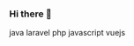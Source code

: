 ### Hi there 👋

<!--
**mauisiri/mauisiri** is a ✨ _special_ ✨ repository because its `README.md` (this file) appears on your GitHub profile.


- 🌱 I’m currently coursing Full Stack developer course.
- 👯 I’m looking to collaborate on ...
- 🤔 I’m looking for help with ...
- 💬 Ask me about ...
- 📫 How to reach me: ...
- 😄 Pronouns: ...
- ⚡ Fun fact: ...
-->java  laravel php javascript vuejs
